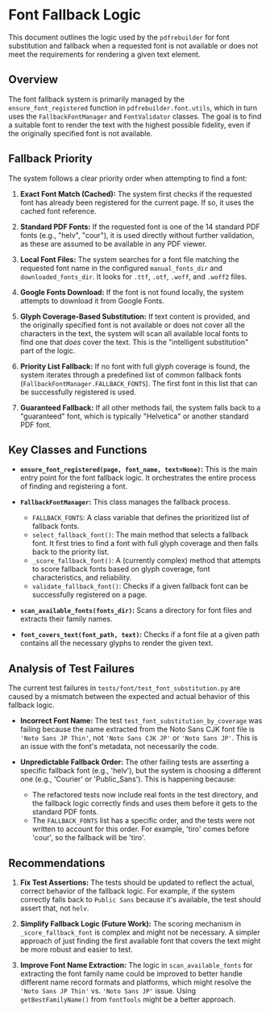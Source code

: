# Font Fallback Logic

This document outlines the logic used by the `pdfrebuilder` for font substitution and fallback when a requested font is not available or does not meet the requirements for rendering a given text element.

## Overview

The font fallback system is primarily managed by the `ensure_font_registered` function in `pdfrebuilder.font.utils`, which in turn uses the `FallbackFontManager` and `FontValidator` classes. The goal is to find a suitable font to render the text with the highest possible fidelity, even if the originally specified font is not available.

## Fallback Priority

The system follows a clear priority order when attempting to find a font:

1. **Exact Font Match (Cached):** The system first checks if the requested font has already been registered for the current page. If so, it uses the cached font reference.

2. **Standard PDF Fonts:** If the requested font is one of the 14 standard PDF fonts (e.g., "helv", "cour"), it is used directly without further validation, as these are assumed to be available in any PDF viewer.

3. **Local Font Files:** The system searches for a font file matching the requested font name in the configured `manual_fonts_dir` and `downloaded_fonts_dir`. It looks for `.ttf`, `.otf`, `.woff`, and `.woff2` files.

4. **Google Fonts Download:** If the font is not found locally, the system attempts to download it from Google Fonts.

5. **Glyph Coverage-Based Substitution:** If text content is provided, and the originally specified font is not available or does not cover all the characters in the text, the system will scan all available local fonts to find one that *does* cover the text. This is the "intelligent substitution" part of the logic.

6. **Priority List Fallback:** If no font with full glyph coverage is found, the system iterates through a predefined list of common fallback fonts (`FallbackFontManager.FALLBACK_FONTS`). The first font in this list that can be successfully registered is used.

7. **Guaranteed Fallback:** If all other methods fail, the system falls back to a "guaranteed" font, which is typically "Helvetica" or another standard PDF font.

## Key Classes and Functions

- **`ensure_font_registered(page, font_name, text=None)`:** This is the main entry point for the font fallback logic. It orchestrates the entire process of finding and registering a font.

- **`FallbackFontManager`:** This class manages the fallback process.
  - `FALLBACK_FONTS`: A class variable that defines the prioritized list of fallback fonts.
  - `select_fallback_font()`: The main method that selects a fallback font. It first tries to find a font with full glyph coverage and then falls back to the priority list.
  - `_score_fallback_font()`: A (currently complex) method that attempts to score fallback fonts based on glyph coverage, font characteristics, and reliability.
  - `validate_fallback_font()`: Checks if a given fallback font can be successfully registered on a page.

- **`scan_available_fonts(fonts_dir)`:** Scans a directory for font files and extracts their family names.

- **`font_covers_text(font_path, text)`:** Checks if a font file at a given path contains all the necessary glyphs to render the given text.

## Analysis of Test Failures

The current test failures in `tests/font/test_font_substitution.py` are caused by a mismatch between the expected and actual behavior of this fallback logic.

- **Incorrect Font Name:** The test `test_font_substitution_by_coverage` was failing because the name extracted from the Noto Sans CJK font file is `'Noto Sans JP Thin'`, not `'Noto Sans CJK JP'` or `'Noto Sans JP'`. This is an issue with the font's metadata, not necessarily the code.

- **Unpredictable Fallback Order:** The other failing tests are asserting a specific fallback font (e.g., 'helv'), but the system is choosing a different one (e.g., 'Courier' or 'Public_Sans'). This is happening because:
  - The refactored tests now include real fonts in the test directory, and the fallback logic correctly finds and uses them before it gets to the standard PDF fonts.
  - The `FALLBACK_FONTS` list has a specific order, and the tests were not written to account for this order. For example, 'tiro' comes before 'cour', so the fallback will be 'tiro'.

## Recommendations

1. **Fix Test Assertions:** The tests should be updated to reflect the actual, correct behavior of the fallback logic. For example, if the system correctly falls back to `Public Sans` because it's available, the test should assert that, not `helv`.

2. **Simplify Fallback Logic (Future Work):** The scoring mechanism in `_score_fallback_font` is complex and might not be necessary. A simpler approach of just finding the first available font that covers the text might be more robust and easier to test.

3. **Improve Font Name Extraction:** The logic in `scan_available_fonts` for extracting the font family name could be improved to better handle different name record formats and platforms, which might resolve the `'Noto Sans JP Thin'` vs. `'Noto Sans JP'` issue. Using `getBestFamilyName()` from `fontTools` might be a better approach.
